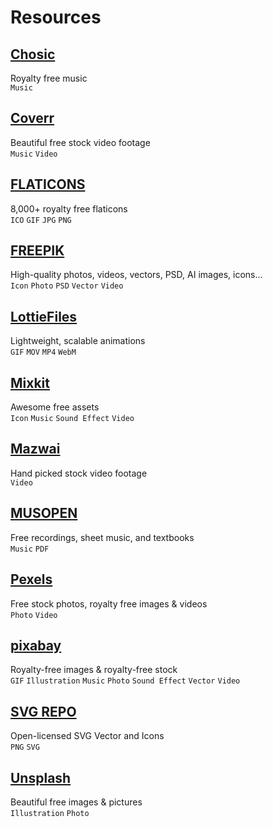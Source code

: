 # Resources

## [Chosic](https://chosic.com)
Royalty free music  
`Music`

## [Coverr](https://coverr.co)
Beautiful free stock video footage  
`Music` `Video`

## [FLATICONS](https://flaticons.net)
8,000+ royalty free flaticons  
`ICO` `GIF` `JPG` `PNG`

## [FREEPIK](https://freepik.com)
High-quality photos, videos, vectors, PSD, AI images, icons...  
`Icon` `Photo` `PSD` `Vector` `Video`

## [LottieFiles](https://lottiefiles.com)
Lightweight, scalable animations  
`GIF` `MOV` `MP4` `WebM`

## [Mixkit](https://mixkit.co)
Awesome free assets  
`Icon` `Music` `Sound Effect` `Video`

## [Mazwai](https://mazwai.com)
Hand picked stock video footage  
`Video`

## [MUSOPEN](https://musopen.org)
Free recordings, sheet music, and textbooks  
`Music` `PDF`

## [Pexels](https://pexels.com)
Free stock photos, royalty free images & videos  
`Photo` `Video`

## [pixabay](https://Pixabay.com)
Royalty-free images & royalty-free stock  
`GIF` `Illustration` `Music` `Photo` `Sound Effect` `Vector` `Video`

## [SVG REPO](https://svgrepo.com)
Open-licensed SVG Vector and Icons  
`PNG` `SVG`

## [Unsplash](https://unsplash.com)
Beautiful free images & pictures  
`Illustration` `Photo`
